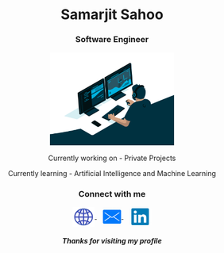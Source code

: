 <h1 align="center">Samarjit Sahoo</h1>
<h3 align="center">Software Engineer</h3>
<p align="center">
  <img alt="Coding" width="250" height="auto" src="assets/code.gif">
</p>
<p align="center">Currently working on - Private Projects</p>
<p align="center">Currently learning - Artificial Intelligence and Machine Learning</p>
<h3 align="center">Connect with me</h3>
<p align="center">
   <a href="https://samarjit.vercel.app" target="_blank">
    <img align="center" src="assets/web.png" alt="website" height="40" width="44" />
  </a>
  &nbsp;&nbsp;
  <a href="mailto:samarjit9203@gmail.com" target="_blank">
    <img align="center" src="assets/mail.png" alt="mail" height="40" width="38" />
  </a>
  &nbsp;&nbsp;&nbsp;
  <a href="https://linkedin.com/in/samarjit-sahoo/" target="_blank">
    <img align="center" src="assets/linkedin.png" alt="linkedin" height="34" width="40" />
  </a>
</p>
<h5 align="center">Thanks for visiting my profile</h5>

